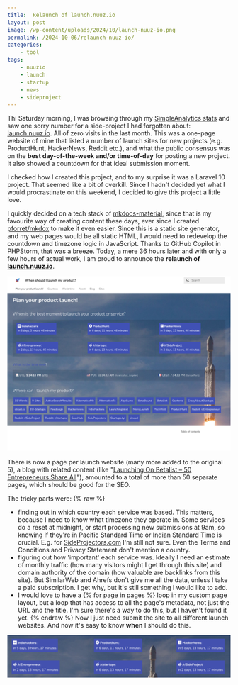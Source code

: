 ```yaml
---
title:  Relaunch of launch.nuuz.io
layout: post
image: /wp-content/uploads/2024/10/launch-nuuz-io.png
permalink: /2024-10-06/relaunch-nuuz-io/
categories:
    - tool
tags:
    - nuuzio
    - launch
    - startup
    - news
    - sideproject
---
```

Thi Saturday morning, I was browsing through my [SimpleAnalytics stats](https://www.simpleanalytics.com/) and saw one sorry number for a side-project I had forgotten about: [launch.nuuz.io](https://launch.nuuz.io/). All of zero visits in the last month. This was a one-page website of mine that listed a number of launch sites for new projects (e.g. ProductHunt, HackerNews, Reddit etc.), and what the public consensus was on the **best day-of-the-week and/or time-of-day** for posting a new project. It also showed a countdown for that ideal submission moment.

I checked how I created this project, and to my surprise it was a Laravel 10 project. That seemed like a bit of overkill. Since I hadn't decided yet what I would procrastinate on this weekend, I decided to give this project a little love.

I quickly decided on a tech stack of [mkdocs-material](https://squidfunk.github.io/mkdocs-material/), since that is my favourite way of creating content these days, ever since I created [pforret/mkdox](https://github.com/pforret/mkdox/) to make it even easier. Since this is a static site generator, and my web pages would be all static HTML, I would need to redevelop the countdown and timezone logic in JavaScript. Thanks to GitHub Copilot in PHPStorm, that was a breeze. Today, a mere 36 hours later and with only a few hours of actual work, I am proud to announce the **relaunch of [launch.nuuz.io](https://launch.nuuz.io/)**.

[![](/wp-content/uploads/2024/10/launch-nuuz-io.png)](https://launch.nuuz.io/)

There is now a page per launch website (many more added to the original 5), a blog with related content (like "[Launching On Betalist – 50 Entrepreneurs Share All](https://launch.nuuz.io/blog/2023/06/launching-on-betalist--50-entrepreneurs-share-all/)"), amounted to a total of more than 50 separate pages, which should be good for the SEO. 

The tricky parts were:
{% raw %}
* finding out in which country each service was based. This matters, because I need to know what timezone they operate in. Some services do a reset at midnight, or start processing new submissions at 9am, so knowing if they're in Pacific Standard Time or Indian Standard Time is crucial. E.g. for [SideProjectors.com](https://www.sideprojectors.com/) I'm still not sure. Even the Terms and Conditions and Privacy Statement don't mention a country.
* figuring out how 'important' each service was. Ideally I need an estimate of monthly traffic (how many visitors might I get through this site) and domain authority of the domain (how valuable are backlinks from this site). But SimilarWeb and Ahrefs don't give me all the data, unless I take a paid subscription. I get why, but it's still something I would like to add.
* I would love to have a {% for page in pages %} loop in my custom page layout, but a loop that has access to all the page's metadata, not just the URL and the title. I'm sure there's a way to do this, but I haven't found it yet.
{% endraw %}
Now I just need submit the site to all different launch websites. And now it's easy to know **when** I should do this. 

![](/wp-content/uploads/2024/10/countdown.png) 
